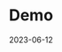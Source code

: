 ---
tags: [navitems, pages]
title: 'Demo'
permalink: false
redirect: 'https://rs-atlascine.concordia.ca/demo/'
date: 2023-06-12
---